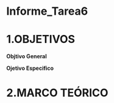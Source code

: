 # Informe_Tarea6
# **1.OBJETIVOS**

**Objtivo  General**

**Ojetivo Especifico**

# **2.MARCO TEÓRICO**
